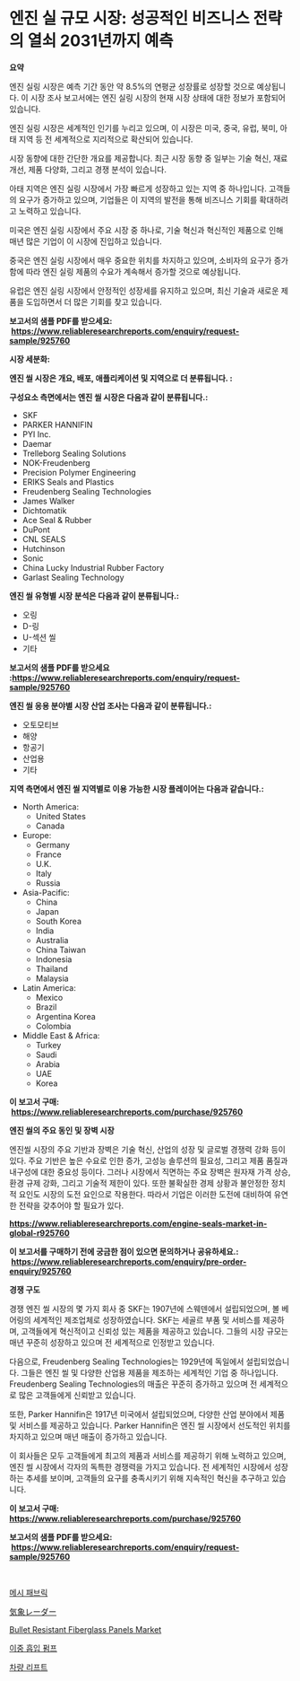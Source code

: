 <p><h1>엔진 실 규모 시장: 성공적인 비즈니스 전략의 열쇠 2031년까지 예측</h1></p><p><strong>요약</strong></p>
<p><p>엔진 실링 시장은 예측 기간 동안 약 8.5%의 연평균 성장률로 성장할 것으로 예상됩니다. 이 시장 조사 보고서에는 엔진 실링 시장의 현재 시장 상태에 대한 정보가 포함되어 있습니다.</p><p>엔진 실링 시장은 세계적인 인기를 누리고 있으며, 이 시장은 미국, 중국, 유럽, 북미, 아태 지역 등 전 세계적으로 지리적으로 확산되어 있습니다.</p><p>시장 동향에 대한 간단한 개요를 제공합니다. 최근 시장 동향 중 일부는 기술 혁신, 재료 개선, 제품 다양화, 그리고 경쟁 분석이 있습니다.</p><p>아태 지역은 엔진 실링 시장에서 가장 빠르게 성장하고 있는 지역 중 하나입니다. 고객들의 요구가 증가하고 있으며, 기업들은 이 지역의 발전을 통해 비즈니스 기회를 확대하려고 노력하고 있습니다.</p><p>미국은 엔진 실링 시장에서 주요 시장 중 하나로, 기술 혁신과 혁신적인 제품으로 인해 매년 많은 기업이 이 시장에 진입하고 있습니다.</p><p>중국은 엔진 실링 시장에서 매우 중요한 위치를 차지하고 있으며, 소비자의 요구가 증가함에 따라 엔진 실링 제품의 수요가 계속해서 증가할 것으로 예상됩니다.</p><p>유럽은 엔진 실링 시장에서 안정적인 성장세를 유지하고 있으며, 최신 기술과 새로운 제품을 도입하면서 더 많은 기회를 찾고 있습니다.</p></p>
<p><strong>보고서의 샘플 PDF를 받으세요: &nbsp;<a href="https://www.reliableresearchreports.com/enquiry/request-sample/925760">https://www.reliableresearchreports.com/enquiry/request-sample/925760</a></strong></p>
<p><strong>시장 세분화:</strong></p>
<p><strong> 엔진 씰 시장은 개요, 배포, 애플리케이션 및 지역으로 더 분류됩니다. :</strong></p>
<p><strong>구성요소 측면에서는 엔진 씰 시장은 다음과 같이 분류됩니다.:</strong></p>
<p><ul><li>SKF</li><li>PARKER HANNIFIN</li><li>PYI Inc.</li><li>Daemar</li><li>Trelleborg Sealing Solutions</li><li>NOK-Freudenberg</li><li>Precision Polymer Engineering</li><li>ERIKS Seals and Plastics</li><li>Freudenberg Sealing Technologies</li><li>James Walker</li><li>Dichtomatik</li><li>Ace Seal & Rubber</li><li>DuPont</li><li>CNL SEALS</li><li>Hutchinson</li><li>Sonic</li><li>China Lucky Industrial Rubber Factory</li><li>Garlast Sealing Technology</li></ul></p>
<p><strong> 엔진 씰 유형별 시장 분석은 다음과 같이 분류됩니다.:</strong></p>
<p><ul><li>오링</li><li>D-링</li><li>U-섹션 씰</li><li>기타</li></ul></p>
<p><strong>보고서의 샘플 PDF를 받으세요 :<a href="https://www.reliableresearchreports.com/enquiry/request-sample/925760">https://www.reliableresearchreports.com/enquiry/request-sample/925760</a></strong></p>
<p><strong> 엔진 씰 응용 분야별 시장 산업 조사는 다음과 같이 분류됩니다.:</strong></p>
<p><ul><li>오토모티브</li><li>해양</li><li>항공기</li><li>산업용</li><li>기타</li></ul></p>
<p><strong>지역 측면에서 엔진 씰 지역별로 이용 가능한 시장 플레이어는 다음과 같습니다.:</strong></p>
<p><ul>
    <li>
        North America:
        <ul>
            <li>United States</li>
            <li>Canada</li>
        </ul>
    </li>
    <li>
        Europe:
        <ul>
            <li>Germany</li>
            <li>France</li>
            <li>U.K.</li>
            <li>Italy</li>
            <li>Russia</li>
        </ul>
    </li>
    <li>
        Asia-Pacific:
        <ul>
            <li>China</li>
            <li>Japan</li>
            <li>South Korea</li>
            <li>India</li>
            <li>Australia</li>
            <li>China Taiwan</li>
            <li>Indonesia</li>
            <li>Thailand</li>
            <li>Malaysia</li>
        </ul>
    </li>
    <li>
        Latin America:
        <ul>
            <li>Mexico</li>
            <li>Brazil</li>
            <li>Argentina Korea</li>
            <li>Colombia</li>
        </ul>
    </li>
    <li>
        Middle East & Africa:
        <ul>
            <li>Turkey</li>
            <li>Saudi</li>
            <li>Arabia</li>
            <li>UAE</li>
            <li>Korea</li>
        </ul>
    </li>
    </ul></p>
<p><strong>이 보고서 구매: &nbsp;<a href="https://www.reliableresearchreports.com/purchase/925760">https://www.reliableresearchreports.com/purchase/925760</a></strong></p>
<p><strong>엔진 씰의 주요 동인 및 장벽 시장</strong></p>
<p><p>엔진씰 시장의 주요 기반과 장벽은 기술 혁신, 산업의 성장 및 글로벌 경쟁력 강화 등이 있다. 주요 기반은 높은 수요로 인한 증가, 고성능 솔루션의 필요성, 그리고 제품 품질과 내구성에 대한 중요성 등이다. 그러나 시장에서 직면하는 주요 장벽은 원자재 가격 상승, 환경 규제 강화, 그리고 기술적 제한이 있다. 또한 불확실한 경제 상황과 불안정한 정치적 요인도 시장의 도전 요인으로 작용한다. 따라서 기업은 이러한 도전에 대비하여 유연한 전략을 갖추어야 할 필요가 있다.</p></p>
<p><strong><a href="https://www.reliableresearchreports.com/engine-seals-market-in-global-r925760">https://www.reliableresearchreports.com/engine-seals-market-in-global-r925760</a></strong></p>
<p><strong>이 보고서를 구매하기 전에 궁금한 점이 있으면 문의하거나 공유하세요.: &nbsp;<a href="https://www.reliableresearchreports.com/enquiry/pre-order-enquiry/925760">https://www.reliableresearchreports.com/enquiry/pre-order-enquiry/925760</a></strong></p>
<p><strong>경쟁 구도</strong></p>
<p><p>경쟁 엔진 씰 시장의 몇 가지 회사 중 SKF는 1907년에 스웨덴에서 설립되었으며, 볼 베어링의 세계적인 제조업체로 성장하였습니다. SKF는 세골르 부품 및 서비스를 제공하며, 고객들에게 혁신적이고 신뢰성 있는 제품을 제공하고 있습니다. 그들의 시장 규모는 매년 꾸준히 성장하고 있으며 전 세계적으로 인정받고 있습니다.</p><p>다음으로, Freudenberg Sealing Technologies는 1929년에 독일에서 설립되었습니다. 그들은 엔진 씰 및 다양한 산업용 제품을 제조하는 세계적인 기업 중 하나입니다. Freudenberg Sealing Technologies의 매출은 꾸준히 증가하고 있으며 전 세계적으로 많은 고객들에게 신뢰받고 있습니다.</p><p>또한, Parker Hannifin은 1917년 미국에서 설립되었으며, 다양한 산업 분야에서 제품 및 서비스를 제공하고 있습니다. Parker Hannifin은 엔진 씰 시장에서 선도적인 위치를 차지하고 있으며 매년 매출이 증가하고 있습니다.</p><p>이 회사들은 모두 고객들에게 최고의 제품과 서비스를 제공하기 위해 노력하고 있으며, 엔진 씰 시장에서 각자의 독특한 경쟁력을 가지고 있습니다. 전 세계적인 시장에서 성장하는 추세를 보이며, 고객들의 요구를 충족시키기 위해 지속적인 혁신을 추구하고 있습니다.</p></p>
<p><strong>이 보고서 구매: &nbsp; <a href="https://www.reliableresearchreports.com/purchase/925760">https://www.reliableresearchreports.com/purchase/925760</a></strong></p>
<p><strong>보고서의 샘플 PDF를 받으세요: &nbsp;<a href="https://www.reliableresearchreports.com/enquiry/request-sample/925760">https://www.reliableresearchreports.com/enquiry/request-sample/925760</a></strong><strong></strong></p>
<p>&nbsp;</p>
<p><p><a href="https://medium.com/@dulcewisozk/%EB%A7%9D%EC%82%AC-%EC%9B%90%EB%8B%A8-%EC%8B%9C%EC%9E%A5-%EC%8B%9C%EC%9E%A5-%EC%A0%90%EC%9C%A0%EC%9C%A8-%EC%8B%9C%EC%9E%A5-%EB%8F%99%ED%96%A5-%EA%B7%B8%EB%A6%AC%EA%B3%A0-%EB%AF%B8%EB%9E%98-%EC%84%B1%EC%9E%A5-%ED%83%90%EC%83%89-bb178bf8a1a2">메시 패브릭</a></p><p><a href="https://github.com/efcvopdgkdx128/Market-Research-Report-List-1/blob/main/627819224851.md">気象レーダー</a></p><p><a href="https://issuu.com/reportprime-2/docs/bullet-resistant-fiberglass-panels-market-size-203">Bullet Resistant Fiberglass Panels Market</a></p><p><a href="https://github.com/bunxhcci35271755/Market-Research-Report-List-1/blob/main/897881022891.md">이중 흡입 펌프</a></p><p><a href="https://github.com/fredrickeglers/Market-Research-Report-List-1/blob/main/610996022892.md">차량 리프트</a></p></p>